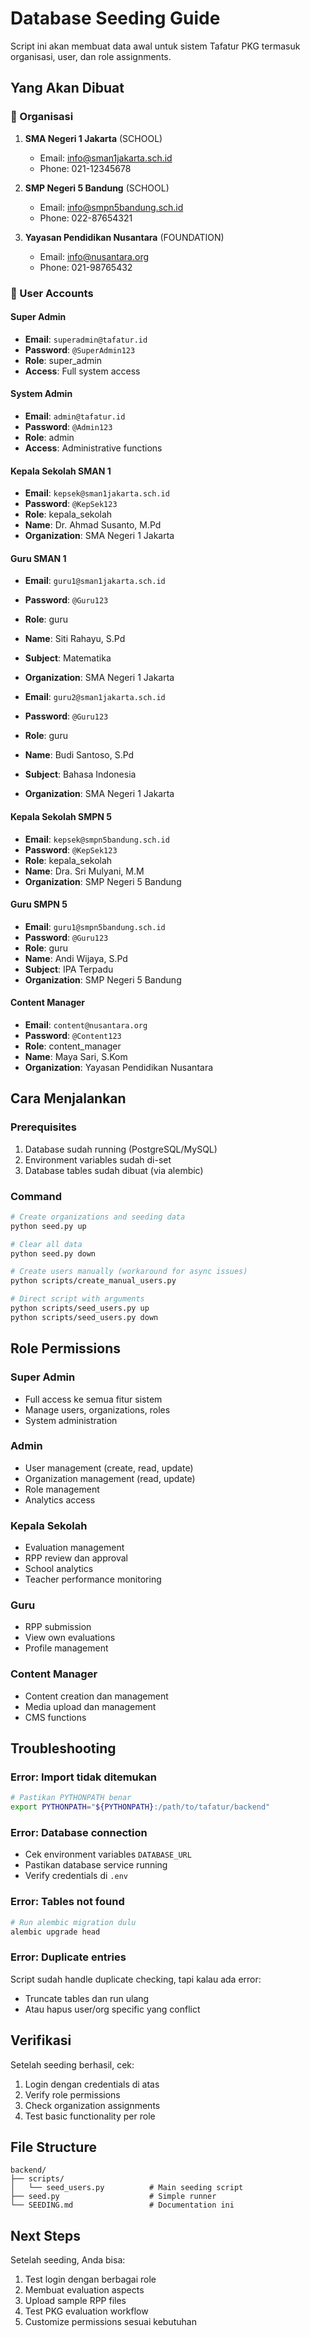 # Database Seeding Guide

Script ini akan membuat data awal untuk sistem Tafatur PKG termasuk organisasi, user, dan role assignments.

## Yang Akan Dibuat

### 🏢 Organisasi
1. **SMA Negeri 1 Jakarta** (SCHOOL)
   - Email: info@sman1jakarta.sch.id
   - Phone: 021-12345678

2. **SMP Negeri 5 Bandung** (SCHOOL)
   - Email: info@smpn5bandung.sch.id
   - Phone: 022-87654321

3. **Yayasan Pendidikan Nusantara** (FOUNDATION)
   - Email: info@nusantara.org
   - Phone: 021-98765432

### 👥 User Accounts

#### Super Admin
- **Email**: `superadmin@tafatur.id`
- **Password**: `@SuperAdmin123`
- **Role**: super_admin
- **Access**: Full system access

#### System Admin
- **Email**: `admin@tafatur.id`
- **Password**: `@Admin123`
- **Role**: admin
- **Access**: Administrative functions

#### Kepala Sekolah SMAN 1
- **Email**: `kepsek@sman1jakarta.sch.id`
- **Password**: `@KepSek123`
- **Role**: kepala_sekolah
- **Name**: Dr. Ahmad Susanto, M.Pd
- **Organization**: SMA Negeri 1 Jakarta

#### Guru SMAN 1
- **Email**: `guru1@sman1jakarta.sch.id`
- **Password**: `@Guru123`
- **Role**: guru
- **Name**: Siti Rahayu, S.Pd
- **Subject**: Matematika
- **Organization**: SMA Negeri 1 Jakarta

- **Email**: `guru2@sman1jakarta.sch.id`
- **Password**: `@Guru123`
- **Role**: guru
- **Name**: Budi Santoso, S.Pd
- **Subject**: Bahasa Indonesia
- **Organization**: SMA Negeri 1 Jakarta

#### Kepala Sekolah SMPN 5
- **Email**: `kepsek@smpn5bandung.sch.id`
- **Password**: `@KepSek123`
- **Role**: kepala_sekolah
- **Name**: Dra. Sri Mulyani, M.M
- **Organization**: SMP Negeri 5 Bandung

#### Guru SMPN 5
- **Email**: `guru1@smpn5bandung.sch.id`
- **Password**: `@Guru123`
- **Role**: guru
- **Name**: Andi Wijaya, S.Pd
- **Subject**: IPA Terpadu
- **Organization**: SMP Negeri 5 Bandung

#### Content Manager
- **Email**: `content@nusantara.org`
- **Password**: `@Content123`
- **Role**: content_manager
- **Name**: Maya Sari, S.Kom
- **Organization**: Yayasan Pendidikan Nusantara

## Cara Menjalankan

### Prerequisites
1. Database sudah running (PostgreSQL/MySQL)
2. Environment variables sudah di-set
3. Database tables sudah dibuat (via alembic)

### Command
```bash
# Create organizations and seeding data
python seed.py up

# Clear all data
python seed.py down

# Create users manually (workaround for async issues)
python scripts/create_manual_users.py

# Direct script with arguments
python scripts/seed_users.py up
python scripts/seed_users.py down
```

## Role Permissions

### Super Admin
- Full access ke semua fitur sistem
- Manage users, organizations, roles
- System administration

### Admin
- User management (create, read, update)
- Organization management (read, update)
- Role management
- Analytics access

### Kepala Sekolah
- Evaluation management
- RPP review dan approval
- School analytics
- Teacher performance monitoring

### Guru
- RPP submission
- View own evaluations
- Profile management

### Content Manager
- Content creation dan management
- Media upload dan management
- CMS functions

## Troubleshooting

### Error: Import tidak ditemukan
```bash
# Pastikan PYTHONPATH benar
export PYTHONPATH="${PYTHONPATH}:/path/to/tafatur/backend"
```

### Error: Database connection
- Cek environment variables `DATABASE_URL`
- Pastikan database service running
- Verify credentials di `.env`

### Error: Tables not found
```bash
# Run alembic migration dulu
alembic upgrade head
```

### Error: Duplicate entries
Script sudah handle duplicate checking, tapi kalau ada error:
- Truncate tables dan run ulang
- Atau hapus user/org specific yang conflict

## Verifikasi

Setelah seeding berhasil, cek:
1. Login dengan credentials di atas
2. Verify role permissions
3. Check organization assignments
4. Test basic functionality per role

## File Structure
```
backend/
├── scripts/
│   └── seed_users.py          # Main seeding script
├── seed.py                    # Simple runner
└── SEEDING.md                 # Documentation ini
```

## Next Steps

Setelah seeding, Anda bisa:
1. Test login dengan berbagai role
2. Membuat evaluation aspects
3. Upload sample RPP files  
4. Test PKG evaluation workflow
5. Customize permissions sesuai kebutuhan